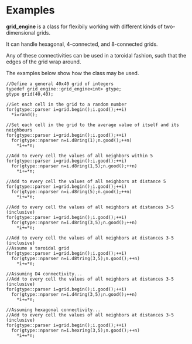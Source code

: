 Examples
========

**grid_engine** is a class for flexibily working with different kinds of two-dimensional grids.

It can handle hexagonal, 4-connected, and 8-connected grids.

Any of these connectivities can be used in a toroidal fashion, such that the edges of the grid wrap around.

The examples below show how the class may be used.

    //Define a general 40x40 grid of integers
    typedef grid_engine::grid_engine<int> gtype;
    gtype grid(40,40);

    //Set each cell in the grid to a random number
    for(gtype::parser i=grid.begin();i.good();++i)
      *i=rand();

    //Set each cell in the grid to the average value of itself and its neighbours
    for(gtype::parser i=grid.begin();i.good();++i)
      for(gtype::nparser n=i.d8ring(1);n.good();++n)
        *i+=*n;

    //Add to every cell the values of all neighbors within 5
    for(gtype::parser i=grid.begin();i.good();++i)
      for(gtype::nparser n=i.d8ring(1,5);n.good();++n)
        *i+=*n;

    //Add to every cell the values of all neighbors at distance 5
    for(gtype::parser i=grid.begin();i.good();++i)
      for(gtype::nparser n=i.d8ring(5);n.good();++n)
        *i+=*n;

    //Add to every cell the values of all neighbors at distances 3-5 (inclusive)
    for(gtype::parser i=grid.begin();i.good();++i)
      for(gtype::nparser n=i.d8ring(3,5);n.good();++n)
        *i+=*n;

    //Add to every cell the values of all neighbors at distances 3-5 (inclusive)
    //Assume a toroidal grid
    for(gtype::parser i=grid.begin();i.good();++i)
      for(gtype::nparser n=i.d8tring(3,5);n.good();++n)
        *i+=*n;

    //Assuming D4 connectivity...
    //Add to every cell the values of all neighbors at distances 3-5 (inclusive)
    for(gtype::parser i=grid.begin();i.good();++i)
      for(gtype::nparser n=i.d4ring(3,5);n.good();++n)
        *i+=*n;

    //Assuming hexagonal connectivity...
    //Add to every cell the values of all neighbors at distances 3-5 (inclusive)
    for(gtype::parser i=grid.begin();i.good();++i)
      for(gtype::nparser n=i.hexring(3,5);n.good();++n)
        *i+=*n;
